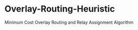 Overlay-Routing-Heuristic
=========================

Minimum Cost Overlay Routing and Relay Assignment Algorithm